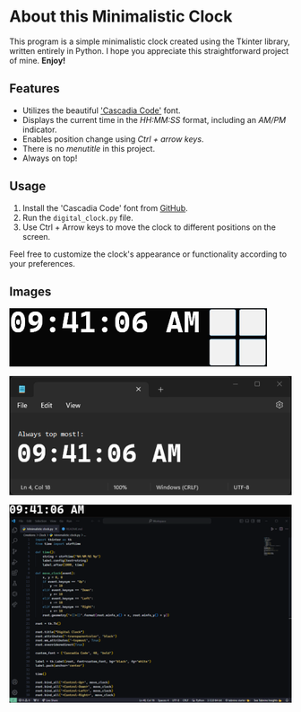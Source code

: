 # About this Minimalistic Clock

This program is a simple minimalistic clock created using the Tkinter library, written entirely in Python. I hope you appreciate this straightforward project of mine. **Enjoy!**

## Features
- Utilizes the beautiful ['Cascadia Code'](https://github.com/microsoft/cascadia-code/releases) font.
- Displays the current time in the *HH:MM:SS* format, including an *AM/PM* indicator.
- Enables position change using *Ctrl + arrow keys*.
- There is no *menutitle* in this project.
- Always on top!

## Usage
1. Install the 'Cascadia Code' font from [GitHub](https://github.com/microsoft/cascadia-code/releases).
2. Run the `digital_clock.py` file.
3. Use Ctrl + Arrow keys to move the clock to different positions on the screen.

Feel free to customize the clock's appearance or functionality according to your preferences.

## Images
![Just the timer](<Images/Windows 11.png>)

![Always top most!](<Images/Always top most.png>)

![Use it when programming](Images/Programming.png)